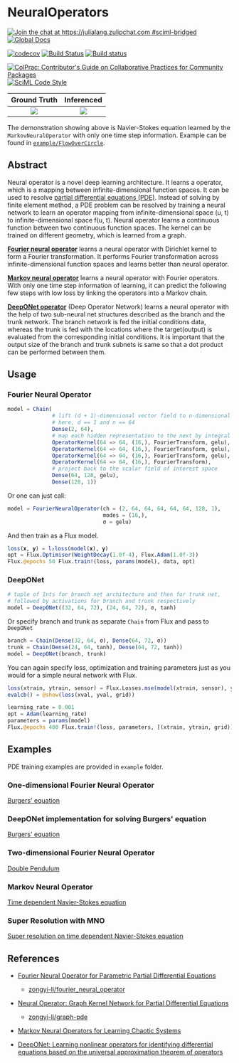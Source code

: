 # NeuralOperators

[![Join the chat at https://julialang.zulipchat.com #sciml-bridged](https://img.shields.io/static/v1?label=Zulip&message=chat&color=9558b2&labelColor=389826)](https://julialang.zulipchat.com/#narrow/stream/279055-sciml-bridged)
[![Global Docs](https://img.shields.io/badge/docs-SciML-blue.svg)](https://docs.sciml.ai/NeuralOperators/stable/)

[![codecov](https://codecov.io/gh/SciML/NeuralOperators.jl/branch/master/graph/badge.svg)](https://codecov.io/gh/SciML/NeuralOperators.jl)
[![Build Status](https://github.com/SciML/NeuralOperators.jl/workflows/CI/badge.svg)](https://github.com/SciML/NeuralOperators.jl/actions?query=workflow%3ACI)
[![Build status](https://badge.buildkite.com/be853055db9e309317157b7e2983e752b60705502e622a139e.svg?branch=main)](https://buildkite.com/julialang/neuraloperators-dot-jl)

[![ColPrac: Contributor's Guide on Collaborative Practices for Community Packages](https://img.shields.io/badge/ColPrac-Contributor%27s%20Guide-blueviolet)](https://github.com/SciML/ColPrac)
[![SciML Code Style](https://img.shields.io/static/v1?label=code%20style&message=SciML&color=9558b2&labelColor=389826)](https://github.com/SciML/SciMLStyle)

| **Ground Truth**                            | **Inferenced**                                     |
|:-------------------------------------------:|:--------------------------------------------------:|
| ![](example/FlowOverCircle/gallery/ans.gif) | ![](example/FlowOverCircle/gallery/inferenced.gif) |

The demonstration showing above is Navier-Stokes equation learned by the `MarkovNeuralOperator` with only one time step information.
Example can be found in [`example/FlowOverCircle`](example/FlowOverCircle).

## Abstract

Neural operator is a novel deep learning architecture.
It learns a operator, which is a mapping between infinite-dimensional function spaces.
It can be used to resolve [partial differential equations (PDE)](https://en.wikipedia.org/wiki/Partial_differential_equation).
Instead of solving by finite element method, a PDE problem can be resolved by training a neural network to learn an operator mapping
from infinite-dimensional space (u, t) to infinite-dimensional space f(u, t).
Neural operator learns a continuous function between two continuous function spaces.
The kernel can be trained on different geometry, which is learned from a graph.

**[Fourier neural operator](https://docs.sciml.ai/NeuralOperators/stable/apis/#Fourier-neural-operator)** learns a neural operator with Dirichlet kernel to form a Fourier transformation.
It performs Fourier transformation across infinite-dimensional function spaces and learns better than neural operator.

**[Markov neural operator](https://docs.sciml.ai/NeuralOperators/stable/apis/#Markov-neural-operator)** learns a neural operator with Fourier operators.
With only one time step information of learning, it can predict the following few steps with low loss
by linking the operators into a Markov chain.

**[DeepONet operator](https://docs.sciml.ai/NeuralOperators/stable/apis/#DeepONet)** (Deep Operator Network) learns a neural operator with the help of two sub-neural net structures described as the branch and the trunk network.
The branch network is fed the initial conditions data, whereas the trunk is fed with the locations where the target(output) is evaluated from the corresponding initial conditions.
It is important that the output size of the branch and trunk subnets is same so that a dot product can be performed between them.

## Usage

### Fourier Neural Operator

```julia
model = Chain(
              # lift (d + 1)-dimensional vector field to n-dimensional vector field
              # here, d == 1 and n == 64
              Dense(2, 64),
              # map each hidden representation to the next by integral kernel operator
              OperatorKernel(64 => 64, (16,), FourierTransform, gelu),
              OperatorKernel(64 => 64, (16,), FourierTransform, gelu),
              OperatorKernel(64 => 64, (16,), FourierTransform, gelu),
              OperatorKernel(64 => 64, (16,), FourierTransform),
              # project back to the scalar field of interest space
              Dense(64, 128, gelu),
              Dense(128, 1))
```

Or one can just call:

```julia
model = FourierNeuralOperator(ch = (2, 64, 64, 64, 64, 64, 128, 1),
                              modes = (16,),
                              σ = gelu)
```

And then train as a Flux model.

```julia
loss(𝐱, 𝐲) = l₂loss(model(𝐱), 𝐲)
opt = Flux.Optimiser(WeightDecay(1.0f-4), Flux.Adam(1.0f-3))
Flux.@epochs 50 Flux.train!(loss, params(model), data, opt)
```

### DeepONet

```julia
# tuple of Ints for branch net architecture and then for trunk net,
# followed by activations for branch and trunk respectively
model = DeepONet((32, 64, 72), (24, 64, 72), σ, tanh)
```

Or specify branch and trunk as separate `Chain` from Flux and pass to `DeepONet`

```julia
branch = Chain(Dense(32, 64, σ), Dense(64, 72, σ))
trunk = Chain(Dense(24, 64, tanh), Dense(64, 72, tanh))
model = DeepONet(branch, trunk)
```

You can again specify loss, optimization and training parameters just as you would for a simple neural network with Flux.

```julia
loss(xtrain, ytrain, sensor) = Flux.Losses.mse(model(xtrain, sensor), ytrain)
evalcb() = @show(loss(xval, yval, grid))

learning_rate = 0.001
opt = Adam(learning_rate)
parameters = params(model)
Flux.@epochs 400 Flux.train!(loss, parameters, [(xtrain, ytrain, grid)], opt, cb = evalcb)
```

## Examples

PDE training examples are provided in `example` folder.

### One-dimensional Fourier Neural Operator

[Burgers' equation](example/Burgers)

### DeepONet implementation for solving Burgers' equation

[Burgers' equation](example/Burgers/src/Burgers_deeponet.jl)

### Two-dimensional Fourier Neural Operator

[Double Pendulum](example/DoublePendulum)

### Markov Neural Operator

[Time dependent Navier-Stokes equation](example/FlowOverCircle)

### Super Resolution with MNO

[Super resolution on time dependent Navier-Stokes equation](example/SuperResolution)

## References

  - [Fourier Neural Operator for Parametric Partial Differential Equations](https://arxiv.org/abs/2010.08895)
    
      + [zongyi-li/fourier_neural_operator](https://github.com/zongyi-li/fourier_neural_operator)

  - [Neural Operator: Graph Kernel Network for Partial Differential Equations](https://arxiv.org/abs/2003.03485)
    
      + [zongyi-li/graph-pde](https://github.com/zongyi-li/graph-pde)
  - [Markov Neural Operators for Learning Chaotic Systems](https://arxiv.org/abs/2106.06898)
  - [DeepONet: Learning nonlinear operators for identifying  differential equations based on the universal approximation theorem of operators](https://arxiv.org/abs/1910.03193)
